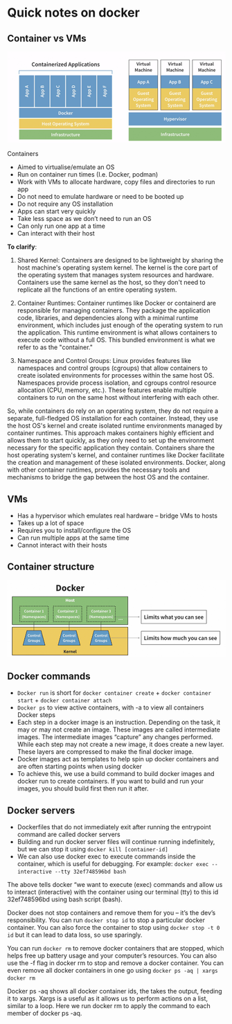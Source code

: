 # Quick notes on docker
## Container vs VMs
![Container vs vms](image.png)
 
Containers
- Aimed to virtualise/emulate an OS
- Run on container run times (I.e. Docker, podman)
-	Work with VMs to allocate hardware, copy files and directories to run app
-	Do not need to emulate hardware or need to be booted up
-	Do not require any OS installation
-	Apps can start very quickly
-	Take less space as we don’t need to run an OS
-	Can only run one app at a time
-	Can interact with their host 

**To clarify**:
1.	Shared Kernel: Containers are designed to be lightweight by sharing the host machine's operating system kernel. The kernel is the core part of the operating system that manages system resources and hardware. Containers use the same kernel as the host, so they don't need to replicate all the functions of an entire operating system.
2.	Container Runtimes: Container runtimes like Docker or containerd are responsible for managing containers. They package the application code, libraries, and dependencies along with a minimal runtime environment, which includes just enough of the operating system to run the application. This runtime environment is what allows containers to execute code without a full OS. This bundled environment is what we refer to as the "container."

3.	Namespace and Control Groups: Linux provides features like namespaces and control groups (cgroups) that allow containers to create isolated environments for processes within the same host OS. Namespaces provide process isolation, and cgroups control resource allocation (CPU, memory, etc.). These features enable multiple containers to run on the same host without interfering with each other.

So, while containers do rely on an operating system, they do not require a separate, full-fledged OS installation for each container. Instead, they use the host OS's kernel and create isolated runtime environments managed by container runtimes. This approach makes containers highly efficient and allows them to start quickly, as they only need to set up the environment necessary for the specific application they contain. Containers share the host operating system's kernel, and container runtimes like Docker facilitate the creation and management of these isolated environments. Docker, along with other container runtimes, provides the necessary tools and mechanisms to bridge the gap between the host OS and the container.

## VMs
-	Has a hypervisor which emulates real hardware – bridge VMs to hosts
-   Takes up a lot of space
-	Requires you to install/configure the OS
-	Can run multiple apps at the same time
-	Cannot interact with their hosts

## Container structure
![Container structure](image-1.png)
 
## Docker commands
-	`Docker run` is short for `docker container create` + `docker container start`  + `docker container attach`
-	`Docker ps` to view active containers, with -a to view all containers
Docker steps
-	Each step in a docker image is an instruction. Depending on the task, it may or may not create an image. These images are called intermediate images. The intermediate images “capture” any changes performed. While each step may not create a new image, it does create a new layer. These layers are compressed to make the final docker image.
-	Docker images act as templates to help spin up docker containers and are often starting points when using docker
-	To achieve this, we use a build command to build docker images and docker run to create containers. If you want to build and run your images, you should build first then run it after.

## Docker servers
-	Dockerfiles that do not immediately exit after running the entrypoint command are called docker servers
-	Building and run docker server files will continue running indefinitely, but we can stop it using `docker kill [container-id]`
-	We can also use docker exec to execute commands inside the container, which is useful for debugging. For example: `docker exec --interactive --tty 32ef748596bd bash`

The above tells docker “we want to execute (exec) commands and allow us to interact (interactive) with the container using our terminal (tty) to this id 32ef748596bd using bash script (bash).

Docker does not stop containers and remove them for you – it’s the dev’s responsibility. You can run `docker stop id` to stop a particular docker container. You can also force the container to stop using `docker stop -t 0 id` but it can lead to data loss, so use sparingly. 

You can run `docker rm` to remove docker containers that are stopped, which helps free up battery usage and your computer’s resources. You can also use the -f flag in docker rm to stop and remove a docker container. You can even remove all docker containers in one go using  `docker ps -aq | xargs docker rm`

Docker ps -aq shows all docker container ids, the takes the output, feeding it to xargs. Xargs is a useful as it allows us to perform actions on a list, similar to a loop. Here we run docker rm to apply the command to each member of docker ps -aq.

